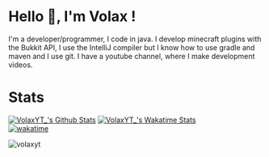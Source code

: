 # Hello 👋, I'm Volax !
I'm a developer/programmer, I code in java. 
I develop minecraft plugins with the Bukkit API, I use the IntelliJ compiler but I know how to use gradle and maven and I use git.
I have a youtube channel, where I make development videos.

# Stats
[![VolaxYT_'s Github Stats](https://github-readme-stats.vercel.app/api?username=volaxyt&show_icons=true&hide_border=true&theme=radical&count_private=true)](https://github.com/anuraghazra/github-readme-stats)
[![VolaxYT_'s Wakatime Stats](https://github-readme-stats.vercel.app/api/wakatime?username=Volax)](https://github.com/anuraghazra/github-readme-stats)
<br>
[![wakatime](https://wakatime.com/badge/user/2454c47d-1a2e-4617-9e61-8aebed2b05f4.svg)](https://wakatime.com/@2454c47d-1a2e-4617-9e61-8aebed2b05f4)
<p align="left"> <img src="https://komarev.com/ghpvc/?username=volaxyt" alt="volaxyt" /> </p>
